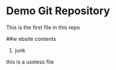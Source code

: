 # Demo Git Repository

This is the first file in this repo


##w ebsite contents
1. junk

this is a useless file